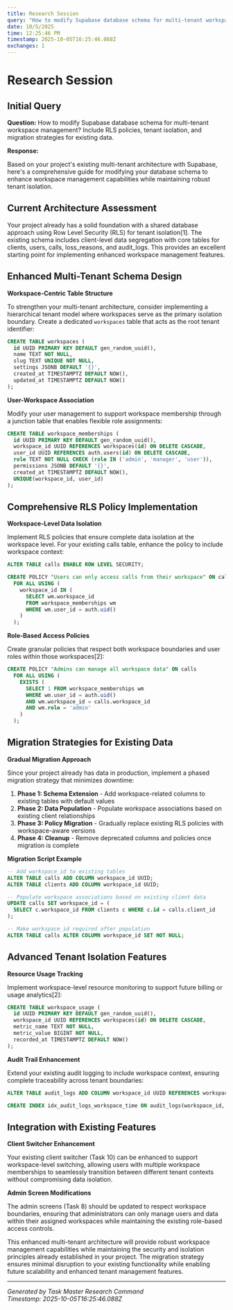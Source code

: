 ```yaml
---
title: Research Session
query: "How to modify Supabase database schema for multi-tenant workspace management? Include RLS policies, tenant isolation, and migration strategies for existing data."
date: 10/5/2025
time: 12:25:46 PM
timestamp: 2025-10-05T16:25:46.088Z
exchanges: 1
---
```


# Research Session

## Initial Query

**Question:** How to modify Supabase database schema for multi-tenant workspace management? Include RLS policies, tenant isolation, and migration strategies for existing data.

**Response:**

Based on your project's existing multi-tenant architecture with Supabase, here's a comprehensive guide for modifying your database schema to enhance workspace management capabilities while maintaining robust tenant isolation.

## Current Architecture Assessment

Your project already has a solid foundation with a shared database approach using Row Level Security (RLS) for tenant isolation[1]. The existing schema includes client-level data segregation with core tables for clients, users, calls, loss_reasons, and audit_logs. This provides an excellent starting point for implementing enhanced workspace management features.

## Enhanced Multi-Tenant Schema Design

**Workspace-Centric Table Structure**

To strengthen your multi-tenant architecture, consider implementing a hierarchical tenant model where workspaces serve as the primary isolation boundary. Create a dedicated `workspaces` table that acts as the root tenant identifier:

```sql
CREATE TABLE workspaces (
  id UUID PRIMARY KEY DEFAULT gen_random_uuid(),
  name TEXT NOT NULL,
  slug TEXT UNIQUE NOT NULL,
  settings JSONB DEFAULT '{}',
  created_at TIMESTAMPTZ DEFAULT NOW(),
  updated_at TIMESTAMPTZ DEFAULT NOW()
);
```

**User-Workspace Association**

Modify your user management to support workspace membership through a junction table that enables flexible role assignments:

```sql
CREATE TABLE workspace_memberships (
  id UUID PRIMARY KEY DEFAULT gen_random_uuid(),
  workspace_id UUID REFERENCES workspaces(id) ON DELETE CASCADE,
  user_id UUID REFERENCES auth.users(id) ON DELETE CASCADE,
  role TEXT NOT NULL CHECK (role IN ('admin', 'manager', 'user')),
  permissions JSONB DEFAULT '{}',
  created_at TIMESTAMPTZ DEFAULT NOW(),
  UNIQUE(workspace_id, user_id)
);
```

## Comprehensive RLS Policy Implementation

**Workspace-Level Data Isolation**

Implement RLS policies that ensure complete data isolation at the workspace level. For your existing calls table, enhance the policy to include workspace context:

```sql
ALTER TABLE calls ENABLE ROW LEVEL SECURITY;

CREATE POLICY "Users can only access calls from their workspace" ON calls
  FOR ALL USING (
    workspace_id IN (
      SELECT wm.workspace_id 
      FROM workspace_memberships wm 
      WHERE wm.user_id = auth.uid()
    )
  );
```

**Role-Based Access Policies**

Create granular policies that respect both workspace boundaries and user roles within those workspaces[2]:

```sql
CREATE POLICY "Admins can manage all workspace data" ON calls
  FOR ALL USING (
    EXISTS (
      SELECT 1 FROM workspace_memberships wm
      WHERE wm.user_id = auth.uid() 
      AND wm.workspace_id = calls.workspace_id
      AND wm.role = 'admin'
    )
  );
```

## Migration Strategies for Existing Data

**Gradual Migration Approach**

Since your project already has data in production, implement a phased migration strategy that minimizes downtime:

1. **Phase 1: Schema Extension** - Add workspace-related columns to existing tables with default values
2. **Phase 2: Data Population** - Populate workspace associations based on existing client relationships
3. **Phase 3: Policy Migration** - Gradually replace existing RLS policies with workspace-aware versions
4. **Phase 4: Cleanup** - Remove deprecated columns and policies once migration is complete

**Migration Script Example**

```sql
-- Add workspace_id to existing tables
ALTER TABLE calls ADD COLUMN workspace_id UUID;
ALTER TABLE clients ADD COLUMN workspace_id UUID;

-- Populate workspace associations based on existing client data
UPDATE calls SET workspace_id = (
  SELECT c.workspace_id FROM clients c WHERE c.id = calls.client_id
);

-- Make workspace_id required after population
ALTER TABLE calls ALTER COLUMN workspace_id SET NOT NULL;
```

## Advanced Tenant Isolation Features

**Resource Usage Tracking**

Implement workspace-level resource monitoring to support future billing or usage analytics[2]:

```sql
CREATE TABLE workspace_usage (
  id UUID PRIMARY KEY DEFAULT gen_random_uuid(),
  workspace_id UUID REFERENCES workspaces(id) ON DELETE CASCADE,
  metric_name TEXT NOT NULL,
  metric_value BIGINT NOT NULL,
  recorded_at TIMESTAMPTZ DEFAULT NOW()
);
```

**Audit Trail Enhancement**

Extend your existing audit logging to include workspace context, ensuring complete traceability across tenant boundaries:

```sql
ALTER TABLE audit_logs ADD COLUMN workspace_id UUID REFERENCES workspaces(id);

CREATE INDEX idx_audit_logs_workspace_time ON audit_logs(workspace_id, created_at);
```

## Integration with Existing Features

**Client Switcher Enhancement**

Your existing client switcher (Task 10) can be enhanced to support workspace-level switching, allowing users with multiple workspace memberships to seamlessly transition between different tenant contexts without compromising data isolation.

**Admin Screen Modifications**

The admin screens (Task 8) should be updated to respect workspace boundaries, ensuring that administrators can only manage users and data within their assigned workspaces while maintaining the existing role-based access controls.

This enhanced multi-tenant architecture will provide robust workspace management capabilities while maintaining the security and isolation principles already established in your project. The migration strategy ensures minimal disruption to your existing functionality while enabling future scalability and enhanced tenant management features.


---

*Generated by Task Master Research Command*  
*Timestamp: 2025-10-05T16:25:46.088Z*
